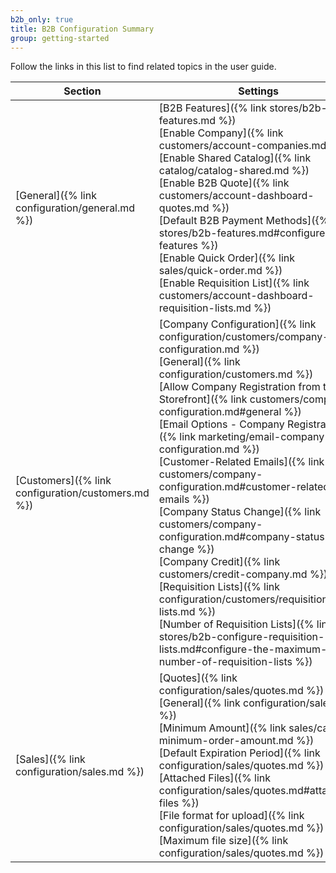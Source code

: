 ```yaml
---
b2b_only: true
title: B2B Configuration Summary
group: getting-started
---
```


Follow the links in this list to find related topics in the user guide.

|Section|Settings|
|--- |--- |
|[General]({% link configuration/general.md %})|[B2B Features]({% link stores/b2b-features.md %}) <br/>[Enable Company]({% link customers/account-companies.md %}) <br/>[Enable Shared Catalog]({% link catalog/catalog-shared.md %}) <br/>[Enable B2B Quote]({% link customers/account-dashboard-quotes.md %}) <br/>[Default B2B Payment Methods]({% link stores/b2b-features.md#configure-b2b-features %}) <br/>[Enable Quick Order]({% link sales/quick-order.md %}) <br/>[Enable Requisition List]({% link customers/account-dashboard-requisition-lists.md %})|
|[Customers]({% link configuration/customers.md %})|[Company Configuration]({% link configuration/customers/company-configuration.md %}) <br/>[General]({% link configuration/customers.md %}) <br/>[Allow Company Registration from the Storefront]({% link customers/company-configuration.md#general %}) <br/>[Email Options - Company Registration]({% link marketing/email-company-configuration.md %}) <br/>[Customer-Related Emails]({% link customers/company-configuration.md#customer-related-emails %}) <br/>[Company Status Change]({% link customers/company-configuration.md#company-status-change %})<br/>[Company Credit]({% link customers/credit-company.md %}) <br/>[Requisition Lists]({% link configuration/customers/requisition-lists.md %}) <br/>[Number of Requisition Lists]({% link stores/b2b-configure-requisition-lists.md#configure-the-maximum-number-of-requisition-lists %})|
|[Sales]({% link configuration/sales.md %})|[Quotes]({% link configuration/sales/quotes.md %}) <br/>[General]({% link configuration/sales.md %}) <br/>[Minimum Amount]({% link sales/cart-minimum-order-amount.md %}) <br/>[Default Expiration Period]({% link configuration/sales/quotes.md %}) <br/>[Attached Files]({% link configuration/sales/quotes.md#attached-files %}) <br/>[File format for upload]({% link configuration/sales/quotes.md %}) <br/>[Maximum file size]({% link configuration/sales/quotes.md %})|
